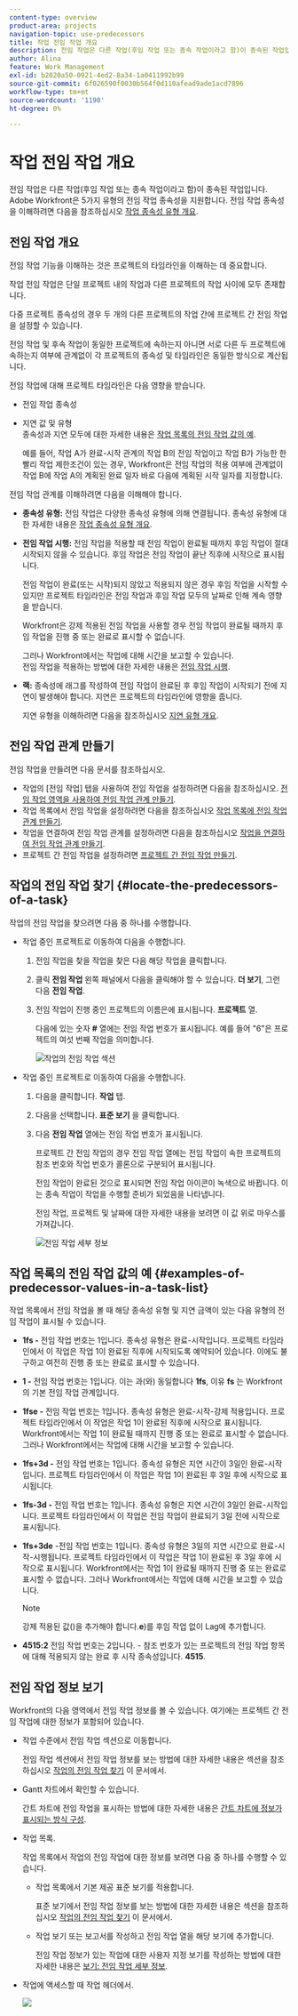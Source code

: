```yaml
---
content-type: overview
product-area: projects
navigation-topic: use-predecessors
title: 작업 전임 작업 개요
description: 전임 작업은 다른 작업(후임 작업 또는 종속 작업이라고 함)이 종속된 작업입니다. Adobe Workfront은 5가지 유형의 전임 작업 종속성을 지원합니다.
author: Alina
feature: Work Management
exl-id: b2020a50-0921-4ed2-8a34-1a0411992b99
source-git-commit: 6f026590f0030b564f0d110afead9ade1acd7896
workflow-type: tm+mt
source-wordcount: '1190'
ht-degree: 0%

---
```


# 작업 전임 작업 개요

<!--Audited: 12/2023-->

<!-- 

CONTEXT SENSITIVE HELP article. DO NOT CHANGE THE NAME OF THE ARTICLE/ DO NOT MOVE OR DELETE! -->

전임 작업은 다른 작업(후임 작업 또는 종속 작업이라고 함)이 종속된 작업입니다. Adobe Workfront은 5가지 유형의 전임 작업 종속성을 지원합니다. 전임 작업 종속성을 이해하려면 다음을 참조하십시오 [작업 종속성 유형 개요](../../../manage-work/tasks/use-prdcssrs/task-dependency-types.md).

## 전임 작업 개요

전임 작업 기능을 이해하는 것은 프로젝트의 타임라인을 이해하는 데 중요합니다.

작업 전임 작업은 단일 프로젝트 내의 작업과 다른 프로젝트의 작업 사이에 모두 존재합니다.

다중 프로젝트 종속성의 경우 두 개의 다른 프로젝트의 작업 간에 프로젝트 간 전임 작업을 설정할 수 있습니다.

전임 작업 및 후속 작업이 동일한 프로젝트에 속하는지 아니면 서로 다른 두 프로젝트에 속하는지 여부에 관계없이 각 프로젝트의 종속성 및 타임라인은 동일한 방식으로 계산됩니다.

전임 작업에 대해 프로젝트 타임라인은 다음 영향을 받습니다.

* 전임 작업 종속성
* 지연 값 및 유형\
  종속성과 지연 모두에 대한 자세한 내용은 [작업 목록의 전임 작업 값의 예](#examples-of-predecessor-values-in-a-task-list).

  예를 들어, 작업 A가 완료-시작 관계의 작업 B의 전임 작업이고 작업 B가 가능한 한 빨리 작업 제한조건이 있는 경우, Workfront은 전임 작업의 적용 여부에 관계없이 작업 B에 작업 A의 계획된 완료 일자 바로 다음에 계획된 시작 일자를 지정합니다.

전임 작업 관계를 이해하려면 다음을 이해해야 합니다.

* **종속성 유형:** 전임 작업은 다양한 종속성 유형에 의해 연결됩니다. 종속성 유형에 대한 자세한 내용은 [작업 종속성 유형 개요](../../../manage-work/tasks/use-prdcssrs/task-dependency-types.md).

* **전임 작업 시행:** 전임 작업을 적용할 때 전임 작업이 완료될 때까지 후임 작업이 절대 시작되지 않을 수 있습니다. 후임 작업은 전임 작업이 끝난 직후에 시작으로 표시됩니다.

  전임 작업이 완료(또는 시작)되지 않았고 적용되지 않은 경우 후임 작업을 시작할 수 있지만 프로젝트 타임라인은 전임 작업과 후임 작업 모두의 날짜로 인해 계속 영향을 받습니다.

  Workfront은 강제 적용된 전임 작업을 사용할 경우 전임 작업이 완료될 때까지 후임 작업을 진행 중 또는 완료로 표시할 수 없습니다.

  그러나 Workfront에서는 작업에 대해 시간을 보고할 수 있습니다.\
  전임 작업을 적용하는 방법에 대한 자세한 내용은 [전임 작업 시행](../../../manage-work/tasks/use-prdcssrs/enforced-predecessors.md).

* **랙:** 종속성에 래그를 작성하여 전임 작업이 완료된 후 후임 작업이 시작되기 전에 지연이 발생해야 합니다. 지연은 프로젝트의 타임라인에 영향을 줍니다.

  지연 유형을 이해하려면 다음을 참조하십시오 [지연 유형 개요](../../../manage-work/tasks/use-prdcssrs/lag-types.md).

## 전임 작업 관계 만들기

전임 작업을 만들려면 다음 문서를 참조하십시오.

* 작업의 [전임 작업] 탭을 사용하여 전임 작업을 설정하려면 다음을 참조하십시오. [전임 작업 영역을 사용하여 전임 작업 관계 만들기](../../../manage-work/tasks/use-prdcssrs/create-predecessors-in-predecessors-area.md).
* 작업 목록에서 전임 작업을 설정하려면 다음을 참조하십시오 [작업 목록에 전임 작업 관계 만들기](../../../manage-work/tasks/use-prdcssrs/create-predecessors-on-task-list.md).
* 작업을 연결하여 전임 작업 관계를 설정하려면 다음을 참조하십시오 [작업을 연결하여 전임 작업 관계 만들기](../../../manage-work/tasks/use-prdcssrs/create-predecessors-by-chaining-tasks.md).
* 프로젝트 간 전임 작업을 설정하려면 [프로젝트 간 전임 작업 만들기](../../../manage-work/tasks/use-prdcssrs/cross-project-predecessors.md).

## 작업의 전임 작업 찾기 {#locate-the-predecessors-of-a-task}

작업의 전임 작업을 찾으려면 다음 중 하나를 수행합니다.

* 작업 중인 프로젝트로 이동하여 다음을 수행합니다.

   1. 전임 작업을 찾을 작업을 찾은 다음 해당 작업을 클릭합니다.
   1. 클릭 **전임 작업** 왼쪽 패널에서 다음을 클릭해야 할 수 있습니다. **더 보기**, 그런 다음 **전임 작업**.
   1. 전임 작업이 진행 중인 프로젝트의 이름은에 표시됩니다. **프로젝트** 열.

      다음에 있는 숫자 **#** 열에는 전임 작업 번호가 표시됩니다. 예를 들어 &quot;6&quot;은 프로젝트의 여섯 번째 작업을 의미합니다.

      ![작업의 전임 작업 섹션](assets/predecessors-area-with-task-header.png)

* 작업 중인 프로젝트로 이동하여 다음을 수행합니다.

   1. 다음을 클릭합니다. **작업** 탭.
   1. 다음을 선택합니다. **표준 보기** 을 클릭합니다.
   1. 다음 **전임 작업** 열에는 전임 작업 번호가 표시됩니다.

      프로젝트 간 전임 작업의 경우 전임 작업 열에는 전임 작업이 속한 프로젝트의 참조 번호와 작업 번호가 콜론으로 구분되어 표시됩니다.

      전임 작업이 완료된 것으로 표시되면 전임 작업 아이콘이 녹색으로 바뀝니다. 이는 종속 작업이 작업을 수행할 준비가 되었음을 나타냅니다.

      전임 작업, 프로젝트 및 날짜에 대한 자세한 내용을 보려면 이 값 위로 마우스를 가져갑니다.

      ![전임 작업 세부 정보](assets/predecessor-details-in-task-list.png)

## 작업 목록의 전임 작업 값의 예 {#examples-of-predecessor-values-in-a-task-list}

작업 목록에서 전임 작업을 볼 때 해당 종속성 유형 및 지연 금액이 있는 다음 유형의 전임 작업이 표시될 수 있습니다.

* **1fs -** 전임 작업 번호는 1입니다. 종속성 유형은 완료-시작입니다. 프로젝트 타임라인에서 이 작업은 작업 1이 완료된 직후에 시작되도록 예약되어 있습니다. 이에도 불구하고 여전히 진행 중 또는 완료로 표시할 수 있습니다.
* **1 -** 전임 작업 번호는 1입니다. 이는 과(와) 동일합니다 **1fs**, 이유 **fs** 는 Workfront의 기본 전임 작업 관계입니다.

* **1fse -** 전임 작업 번호는 1입니다. 종속성 유형은 완료-시작-강제 적용입니다. 프로젝트 타임라인에서 이 작업은 작업 1이 완료된 직후에 시작으로 표시됩니다. Workfront에서는 작업 1이 완료될 때까지 진행 중 또는 완료로 표시할 수 없습니다. 그러나 Workfront에서는 작업에 대해 시간을 보고할 수 있습니다.
* **1fs+3d -** 전임 작업 번호는 1입니다. 종속성 유형은 지연 시간이 3일인 완료-시작입니다. 프로젝트 타임라인에서 이 작업은 작업 1이 완료된 후 3일 후에 시작으로 표시됩니다.
* **1fs-3d -** 전임 작업 번호는 1입니다. 종속성 유형은 지연 시간이 3일인 완료-시작입니다. 프로젝트 타임라인에서 이 작업은 전임 작업이 완료되기 3일 전에 시작으로 표시됩니다.
* **1fs+3de** -전임 작업 번호는 1입니다. 종속성 유형은 3일의 지연 시간으로 완료-시작-시행됩니다. 프로젝트 타임라인에서 이 작업은 작업 1이 완료된 후 3일 후에 시작으로 표시됩니다. Workfront에서는 작업 1이 완료될 때까지 진행 중 또는 완료로 표시할 수 없습니다. 그러나 Workfront에서는 작업에 대해 시간을 보고할 수 있습니다.

  >[!NOTE]
  >
  >강제 적용된 값()을 추가해야 합니다.**e**)를 후임 작업 없이 Lag에 추가합니다.

* **4515:2** 전임 작업 번호는 2입니다. - 참조 번호가 있는 프로젝트의 전임 작업 항목에 대해 적용되지 않는 완료 후 시작 종속성입니다. **4515**.

## 전임 작업 정보 보기

Workfront의 다음 영역에서 전임 작업 정보를 볼 수 있습니다. 여기에는 프로젝트 간 전임 작업에 대한 정보가 포함되어 있습니다.

* 작업 수준에서 전임 작업 섹션으로 이동합니다.

  전임 작업 섹션에서 전임 작업 정보를 보는 방법에 대한 자세한 내용은 섹션을 참조하십시오 [작업의 전임 작업 찾기](#locate-the-predecessors-of-a-task) 이 문서에서.

* Gantt 차트에서 확인할 수 있습니다.

  간트 차트에 전임 작업을 표시하는 방법에 대한 자세한 내용은 [간트 차트에 정보가 표시되는 방식 구성](../../../manage-work/gantt-chart/use-the-gantt-chart/configure-info-on-gantt-chart.md).

* 작업 목록.

  작업 목록에서 작업의 전임 작업에 대한 정보를 보려면 다음 중 하나를 수행할 수 있습니다.

   * 작업 목록에서 기본 제공 표준 보기를 적용합니다.

     표준 보기에서 전임 작업 정보를 보는 방법에 대한 자세한 내용은 섹션을 참조하십시오 [작업의 전임 작업 찾기](#locate-the-predecessors-of-a-task) 이 문서에서.

   * 작업 보기 또는 보고서를 작성하고 전임 작업 열을 해당 보기에 추가합니다.

     전임 작업 정보가 있는 작업에 대한 사용자 지정 보기를 작성하는 방법에 대한 자세한 내용은 [보기: 전임 작업 세부 정보](../../../reports-and-dashboards/reports/custom-view-filter-grouping-samples/view-predecessor-details.md).

* 작업에 액세스할 때 작업 헤더에서.

  ![](assets/qs-predecessor-info-in-task-header-350x141.png)
